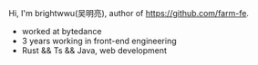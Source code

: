Hi, I'm brightwwu(吴明亮), author of https://github.com/farm-fe.

* worked at bytedance
* 3 years working in front-end engineering
* Rust && Ts && Java, web development

